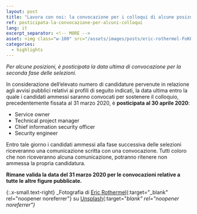 ```yaml
---
layout: post
title: "Lavora con noi: la convocazione per i colloqui di alcune posizoni entro il 30 aprile" 
ref: posticipata-la-convocazione-per-alcuni-colloqui
lang: it
excerpt_separator: <!-- MORE -->
asset: <img class="w-100" src="/assets/images/posts/eric-rothermel-FoKO4DpXamQ-unsplash.jpg" alt="La convocazione per i colloqui di alcune posizoni entro il 30 aprile"/>
categories:
  - highlights
---
```


_Per alcune posizioni, è posticipata la data ultima di convocazione per la seconda fase delle selezioni._

<!-- MORE -->

In considerazione dell’elevato numero di candidature pervenute in relazione agli avvisi pubblici relativi ai profili di seguito indicati, la data ultima entro la quale i candidati ammessi saranno convocati per sostenere il colloquio, precedentemente fissata al 31 marzo 2020, è **posticipata al 30 aprile 2020**:

* Service owner
* Technical project manager
* Chief information security officer
* Security engineer

Entro tale giorno i candidati ammessi alla fase successiva delle selezioni riceveranno una comunicazione scritta con una convocazione. Tutti coloro che non riceveranno alcuna comunicazione, potranno ritenere non ammessa la propria candidatura.

**Rimane valida la data del 31 marzo 2020 per le convocazioni relative a tutte le altre figure pubblicate.**

{:.x-small.text-right}
_Fotografia di [Eric Rothermel](https://unsplash.com/@erothermel?utm_source=unsplash&utm_medium=referral&utm_content=creditCopyText){:target="_blank" rel="noopener noreferrer"} su [Unsplash](https://unsplash.com/@erothermel?utm_source=unsplash&utm_medium=referral&utm_content=creditCopyText){:target="_blank" rel="noopener noreferrer"}_

